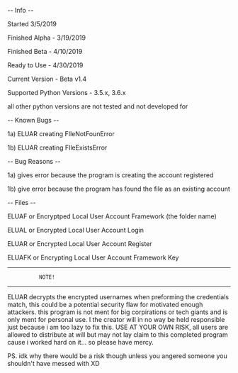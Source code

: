 -- Info -- 

Started 3/5/2019

Finished Alpha - 3/19/2019

Finished Beta - 4/10/2019

Ready to Use - 4/30/2019

Current Version - Beta v1.4

Supported Python Versions - 3.5.x, 
                            3.6.x

all other python versions are not tested and not developed for

-- Known Bugs -- 

1a) ELUAR creating FIleNotFounError

1b) ELUAR creating FIleExistsError



-- Bug Reasons -- 

1a) gives error because the program is creating the account registered

1b) give error because the program has found the file as an existing account




-- Files -- 

ELUAF or Encryptped Local User Account Framework (the folder name)

ELUAL or Encrypted Local User Account Login

ELUAR or Encrypted Local User Account Register

ELUAFK or Encrypting Local User Account Framework Key





-------------------------------- 
              NOTE!
-------------------------------- 
ELUAR decrypts the encrypted usernames when 
preforming the credentials match, this could
be a potential security flaw for motivated 
enough attackers. this program is not ment
for big corpirations or tech giants and is only
ment for personal use. I the creator will in no
way be held responsible just because i am too 
lazy to fix this. USE AT YOUR OWN RISK, all users
are allowed to distribute at will but may not lay 
claim to this completed program cause i worked hard 
on it... so please have mercy.

PS. idk why there would be a risk though unless you 
angered someone you shouldn't have messed with XD
